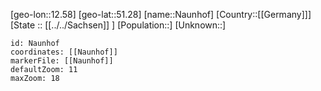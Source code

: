﻿---
location: [51.28,12.58]
mapzoom: [7,12] 
mapmarker: city 
type: City
tags:
- geo/City


SpocWebEntityId: 32755
isDeleted: false
confidential: public

---
[geo-lon::12.58]
[geo-lat::51.28]
[name::Naunhof]
[Country::[[Germany]]]
[State :: [[../../Sachsen]] ]
[Population::]
[Unknown::]


```leaflet
id: Naunhof
coordinates: [[Naunhof]]
markerFile: [[Naunhof]]
defaultZoom: 11 
maxZoom: 18
```
